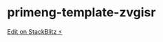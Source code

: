 # primeng-template-zvgisr

[Edit on StackBlitz ⚡️](https://stackblitz.com/edit/primeng-template-zvgisr)